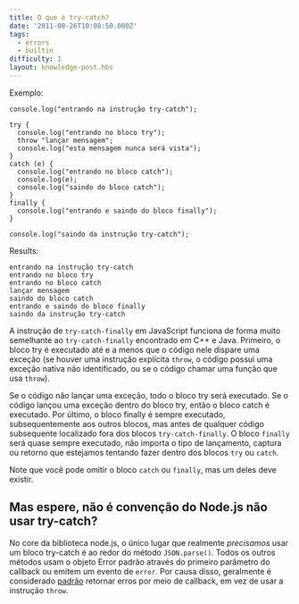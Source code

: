 ```yaml
---
title: O que é try-catch?
date: '2011-08-26T10:08:50.000Z'
tags:
  - errors
  - builtin
difficulty: 1
layout: knowledge-post.hbs
---
```


Exemplo:

    console.log("entrando na instrução try-catch");

    try {
      console.log("entrando no bloco try");
      throw "lançar mensagem";
      console.log("esta mensagem nunca será vista");
    }
    catch (e) {
      console.log("entrando no bloco catch");
      console.log(e);
      console.log("saindo do bloco catch");
    }
    finally {
      console.log("entrando e saindo do bloco finally");
    }

    console.log("saindo da instrução try-catch");

Results:

    entrando na instrução try-catch
    entrando no bloco try
    entrando no bloco catch
    lançar mensagem
    saindo do bloco catch
    entrando e saindo do bloco finally
    saindo da instrução try-catch

A instrução de `try-catch-finally` em JavaScript funciona de forma muito semelhante ao `try-catch-finally` encontrado em C++ e Java.  Primeiro, o bloco try é executado até e a menos que o código nele dispare uma exceção (se houver uma instrução explícita `throw`, o código possui uma exceção nativa não identificado, ou se o código chamar uma função que usa `throw`). 

Se o código não lançar uma exceção, todo o bloco try será executado. Se o código lançou uma exceção dentro do bloco try, então o bloco catch é executado.  Por último, o bloco finally é sempre executado, subsequentemente aos outros blocos, mas antes de qualquer código subsequente localizado fora dos blocos `try-catch-finally`.  O bloco `finally` será quase sempre executado, não importa o tipo de lançamento, captura ou retorno que estejamos tentando fazer dentro dos blocos `try` ou `catch`.

Note que você pode omitir o bloco `catch` ou `finally`, mas um deles deve existir.

## Mas espere, não é convenção do Node.js não usar try-catch?

No core da biblioteca node.js, o único lugar que realmente *precisamos* usar um bloco try-catch é ao redor do método `JSON.parse()`. Todos os outros métodos usam o objeto Error padrão através do primeiro parâmetro do callback ou emitem um evento de `error`. Por causa disso, geralmente é considerado [padrão](/what-are-the-error-conventions) retornar erros por meio de callback, em vez de usar a instrução `throw`. 

